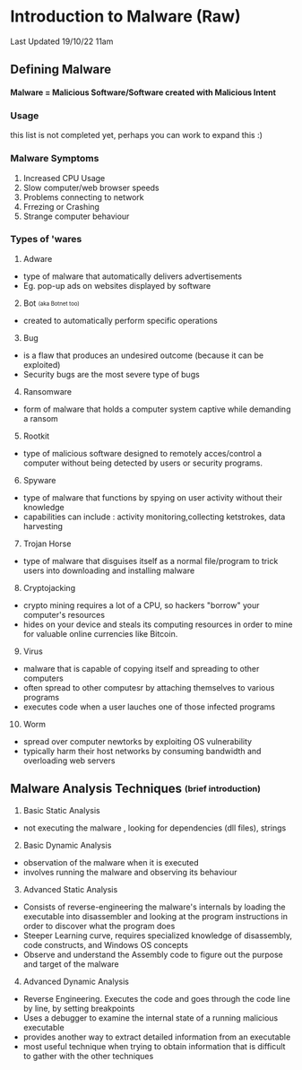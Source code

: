 # Introduction to Malware (Raw) 
Last Updated 19/10/22 11am


## Defining Malware
#### Malware = Malicious Software/Software created with Malicious Intent

### Usage
this list is not completed yet, perhaps you can work to expand this :)

### Malware Symptoms

1. Increased CPU Usage
2. Slow computer/web browser speeds
3. Problems connecting to network
4. Frrezing or Crashing
5. Strange computer behaviour

### Types of 'wares
1. Adware
 - type of malware that automatically delivers advertisements
 - Eg. pop-up ads on websites displayed by software
 
2. Bot <sub><sup>(aka Botnet too)</sub></sup>
 - created to automatically perform specific operations

3. Bug
 - is a flaw that produces an undesired outcome (because it can be exploited)
 - Security bugs are the most severe type of bugs 

4. Ransomware
 - form of malware that holds a computer system captive while demanding a ransom

5. Rootkit
 - type of malicious software designed to remotely acces/control a computer without being detected by users or security programs.

6. Spyware
 - type of malware that functions by spying on user activity without their knowledge
 - capabilities can include : activity monitoring,collecting ketstrokes, data harvesting 

7. Trojan Horse
 - type of malware that disguises itself as a normal file/program to trick users into downloading and installing malware

8. Cryptojacking  
 - crypto mining requires a lot of a CPU, so hackers "borrow" your computer's resources
 - hides on your device and steals its computing resources in order to mine for valuable online currencies like Bitcoin.

9. Virus
 - malware that is capable of copying itself and spreading to other computers
 - often spread to other computesr by attaching themselves to various programs 
 - executes code when a user lauches one of those infected programs

10. Worm
 - spread over computer newtorks by exploiting OS vulnerability
 - typically harm their host networks by consuming bandwidth and overloading web servers


## Malware Analysis Techniques <sub><sup>(brief introduction)</sub><sup>
1. Basic Static Analysis
 - not executing the malware , looking for dependencies (dll files), strings

2. Basic Dynamic Analysis
 - observation of the malware when it is executed
 - involves running the malware and observing its behaviour

3. Advanced Static Analysis
 - Consists of reverse-engineering the malware's internals by loading the executable into disassembler and looking at the program instructions in order to discover what the program does
 - Steeper Learning curve, requires specialized knowledge of disassembly, code constructs, and Windows OS concepts
 - Observe and understand the Assembly code to figure out the purpose and target of the malware

4. Advanced Dynamic Analysis
 - Reverse Engineering. Executes the code and goes through the code line by line, by setting breakpoints
 - Uses a debugger to examine the internal state of a running malicious executable
 - provides another way to extract detailed information from an executable
 - most useful technique when trying to obtain information that is difficult to gather with the other techniques
